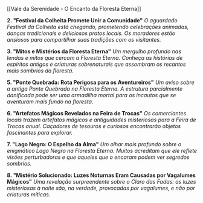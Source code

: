 [[Vale da Serenidade - O Encanto da Floresta Eterna]]

**2. "Festival da Colheita Promete Unir a Comunidade"** _O aguardado Festival da Colheita está chegando, prometendo celebrações animadas, danças tradicionais e deliciosos pratos locais. Os moradores estão ansiosos para compartilhar suas tradições com os visitantes._

**3. "Mitos e Mistérios da Floresta Eterna"** _Um mergulho profundo nas lendas e mitos que cercam a Floresta Eterna. Conheça as histórias de espíritos antigos e criaturas sobrenaturais que assombram os recantos mais sombrios da floresta._

**5. "Ponte Quebrada: Rota Perigosa para os Aventureiros"** _Um aviso sobre a antiga Ponte Quebrada na Floresta Eterna. A estrutura parcialmente danificada pode ser uma armadilha mortal para os incautos que se aventuram mais fundo na floresta._

**6. "Artefatos Mágicos Revelados na Feira de Trocas"** _Os comerciantes locais trazem artefatos mágicos e antiguidades misteriosas para a Feira de Trocas anual. Caçadores de tesouros e curiosos encontrarão objetos fascinantes para explorar._

**7. "Lago Negro: O Espelho da Alma"** _Um olhar mais profundo sobre o enigmático Lago Negro na Floresta Eterna. Muitos acreditam que ele reflete visões perturbadoras e que aqueles que o encaram podem ver segredos sombrios._

**8. "Mistério Solucionado: Luzes Noturnas Eram Causadas por Vagalumes Mágicos"** _Uma revelação surpreendente sobre o Claro das Fadas: as luzes misteriosas à noite são, na verdade, provocadas por vagalumes, e não por criaturas míticas._ 